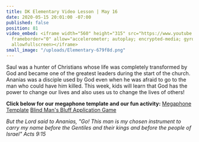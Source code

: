 ```yaml
---
title: DK Elementary Video Lesson | May 16
date: 2020-05-15 20:01:00 -07:00
published: false
position: 81
video_embed: <iframe width="560" height="315" src="https://www.youtube.com/embed/QuBn9LRexB8"
  frameborder="0" allow="accelerometer; autoplay; encrypted-media; gyroscope; picture-in-picture"
  allowfullscreen></iframe>
small_image: "/uploads/Elementary-679f8d.png"
---
```


Saul was a hunter of Christians whose life was completely transformed by God and became one of the greatest leaders during the start of the church. Ananias was a disciple used by God even when he was afraid to go to the man who could have him killed. This week, kids will learn that God has the power to change our lives and also uses us to change the lives of others!

**Click below for our megaphone template and our fun activity:**
[Megaphone Template](https://drive.google.com/file/d/1nLbQiXF0L-URXAqI5iAO3Atmms7UssHR/view?usp=sharing)
[Blind Man's Bluff Application Game](https://drive.google.com/file/d/1r2yyT0oYSB4q4v19TJlDSEYDtya0S0dY/view?usp=sharing)


*But the Lord said to Ananias, "Go! This man is my chosen instrument to carry my name before the Gentiles and their kings and before the people of Israel" Acts 9:15*
